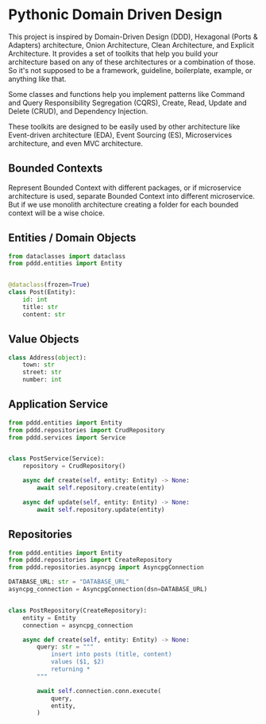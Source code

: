 # Pythonic Domain Driven Design

This project is inspired by Domain-Driven Design (DDD), Hexagonal  (Ports &
Adapters) architecture, Onion Architecture, Clean Architecture, and Explicit
Architecture. It provides a set of toolkits that help you build your
architecture based on any of these architectures or a combination of those. So
it's not supposed to be a framework, guideline, boilerplate, example, or
anything like that.

Some classes and functions help you implement patterns like Command and Query
Responsibility Segregation (CQRS), Create, Read, Update and Delete (CRUD), and
Dependency Injection.

These toolkits are designed to be easily used by other architecture like
Event-driven architecture (EDA), Event Sourcing (ES), Microservices
architecture, and even MVC architecture.

## Bounded Contexts

Represent Bounded Context with different packages, or if microservice
architecture is used, separate Bounded Context into different microservice. But
if we use monolith architecture creating a folder for each bounded context will
be a wise choice.

## Entities / Domain Objects

```python
from dataclasses import dataclass
from pddd.entities import Entity


@dataclass(frozen=True)
class Post(Entity):
    id: int
    title: str
    content: str
```

## Value Objects

```python
class Address(object):
    town: str
    street: str
    number: int
```

## Application Service

```python
from pddd.entities import Entity
from pddd.repositories import CrudRepository
from pddd.services import Service


class PostService(Service):
    repository = CrudRepository()

    async def create(self, entity: Entity) -> None:
        await self.repository.create(entity)

    async def update(self, entity: Entity) -> None:
        await self.repository.update(entity)
```

## Repositories

```python
from pddd.entities import Entity
from pddd.repositories import CreateRepository
from pddd.repositories.asyncpg import AsyncpgConnection

DATABASE_URL: str = "DATABASE_URL"
asyncpg_connection = AsyncpgConnection(dsn=DATABASE_URL)


class PostRepository(CreateRepository):
    entity = Entity
    connection = asyncpg_connection

    async def create(self, entity: Entity) -> None:
        query: str = """
            insert into posts (title, content)
            values ($1, $2)
            returning *
        """

        await self.connection.conn.execute(
            query,
            entity,
        )
```